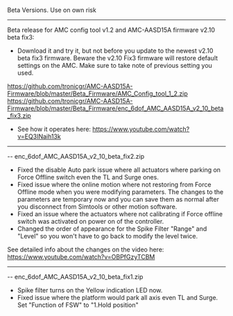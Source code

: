 Beta Versions. Use on own risk


--------------------------------------------------
Beta release for AMC config tool v1.2 and AMC-AASD15A firmware v2.10 beta fix3:

- Download it and try it, but not before you update to the newest v2.10 beta fix3 firmware. Beware the v2.10 Fix3 firmware will restore default settings on the AMC. Make sure to take note of previous setting you used.

https://github.com/tronicgr/AMC-AASD15A-Firmware/blob/master/Beta_Firmware/AMC_Config_tool_1_2.zip
https://github.com/tronicgr/AMC-AASD15A-Firmware/blob/master/Beta_Firmware/enc_6dof_AMC_AASD15A_v2_10_beta_fix3.zip

- See how it operates here: https://www.youtube.com/watch?v=EQ3INaih13k


---------------------------------------------------------------------------------------------------------------------

-- enc_6dof_AMC_AASD15A_v2_10_beta_fix2.zip

- Fixed the disable Auto park issue where all actuators where parking on Force Offline switch even the TL and Surge ones.
- Fixed issue where the online motion where not restoring from Force Offline mode when you were modifying parameters. The changes to the parameters are temporary now and you can save them as normal after you disconnect from Simtools or other motion software.
- Fixed an issue where the actuators where not calibrating if Force offline switch was activated on power on of the controller.
- Changed the order of appearance for the Spike Filter "Range" and "Level" so you won't have to go back to modify the level twice.

See detailed info about the changes on the video here: https://www.youtube.com/watch?v=OBPfGzyTCBM



---------------------------------------------------------------------------------------------------------------------

-- enc_6dof_AMC_AASD15A_v2_10_beta_fix1.zip

- Spike filter turns on the Yellow indication LED now.
- Fixed issue where the platform would park all axis even TL and Surge. Set "Function of FSW" to "1.Hold position"



